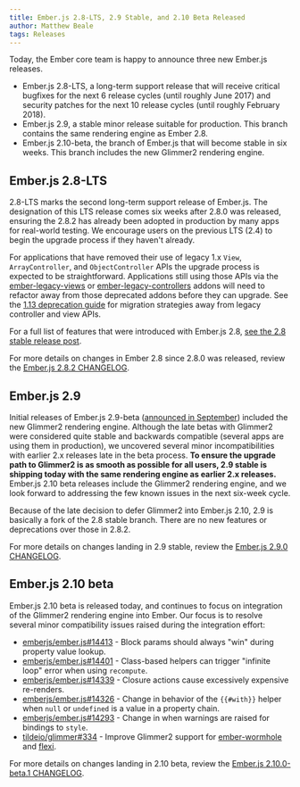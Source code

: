 ```yaml
---
title: Ember.js 2.8-LTS, 2.9 Stable, and 2.10 Beta Released
author: Matthew Beale
tags: Releases
---
```


Today, the Ember core team is happy to announce three new Ember.js releases.

* Ember.js 2.8-LTS, a long-term support release that will receive critical
  bugfixes for the next 6 release cycles (until roughly June 2017) and security
  patches for the next 10 release cycles (until roughly February 2018).
* Ember.js 2.9, a stable minor release suitable for production. This branch contains
  the same rendering engine as Ember 2.8.
* Ember.js 2.10-beta, the branch of Ember.js that will become stable in six
  weeks. This branch includes the new Glimmer2 rendering engine.

## Ember.js 2.8-LTS

2.8-LTS marks the second long-term support release of Ember.js. The designation
of this LTS release comes six weeks after 2.8.0 was released, ensuring the
2.8.2 has already been adopted in production by many apps for real-world
testing. We
encourage users on the previous LTS (2.4) to begin the upgrade process if they
haven't already.

For applications that have removed their use of legacy 1.x
`View`, `ArrayController`, and `ObjectController` APIs the upgrade process
is expected to be straightforward. Applications still using those APIs via the
[ember-legacy-views](https://github.com/emberjs/ember-legacy-views) or
[ember-legacy-controllers](https://github.com/emberjs/ember-legacy-controllers)
addons will need to refactor away from those deprecated addons before they can
upgrade. See the
[1.13 deprecation
guide](http://emberjs.com/deprecations/v1.x/#toc_deprecations-added-in-1-13)
for migration strategies away from legacy controller and view APIs.

For a full list of features that were introduced with Ember.js 2.8, [see the
2.8 stable release post](http://emberjs.com/blog/2016/09/08/ember-2-8-and-2-9-beta-released.html#toc_ember-js-2-8).

For more details on changes in Ember 2.8 since 2.8.0 was released, review the
[Ember.js 2.8.2 CHANGELOG](https://github.com/emberjs/ember.js/blob/v2.8.2/CHANGELOG.md).

## Ember.js 2.9

Initial releases of Ember.js 2.9-beta ([announced in
September](http://emberjs.com/blog/2016/09/08/ember-2-8-and-2-9-beta-released.html#toc_ember-js-2-9-beta))
included the new Glimmer2 rendering engine. Although the late betas with
Glimmer2 were considered quite stable and backwards compatible (several
apps are using them in production), we uncovered several minor
incompatibilities with earlier 2.x releases late in the beta process. **To ensure
the upgrade path to Glimmer2 is as smooth as possible for all users, 2.9 stable
is shipping today with the same rendering engine as earlier 2.x releases.**
Ember.js 2.10 beta releases include the Glimmer2 rendering engine, and we look
forward to addressing the few known issues in the next six-week cycle.

Because of the late decision to defer Glimmer2 into Ember.js 2.10, 2.9 is
basically a fork of the 2.8 stable branch. There are no new features or
deprecations over those in 2.8.2.

For more details on changes landing in 2.9 stable, review the
[Ember.js 2.9.0 CHANGELOG](https://github.com/emberjs/ember.js/blob/v2.9.0/CHANGELOG.md).

## Ember.js 2.10 beta

Ember.js 2.10 beta is released today, and continues to focus on integration
of the Glimmer2 rendering engine into Ember. Our focus is to resolve several
minor compatibility issues raised during the integration effort:

* [emberjs/ember.js#14413](https://github.com/emberjs/ember.js/issues/14413) - Block params
  should always "win" during property value lookup.
* [emberjs/ember.js#14401](https://github.com/emberjs/ember.js/issues/14351) - Class-based
  helpers can trigger "infinite loop" error when using `recompute`.
* [emberjs/ember.js#14339](https://github.com/emberjs/ember.js/issues/14335) - Closure actions
  cause excessively expensive re-renders.
* [emberjs/ember.js#14326](https://github.com/emberjs/ember.js/issues/14326) - Change in
  behavior of the `{{#with}}` helper when `null` or `undefined` is a value
  in a property chain.
* [emberjs/ember.js#14293](https://github.com/emberjs/ember.js/pull/14293) - Change in when
  warnings are raised for bindings to `style`.
* [tildeio/glimmer#334](https://github.com/tildeio/glimmer/pull/334) - Improve
  Glimmer2 support for
  [ember-wormhole](https://github.com/yapplabs/ember-wormhole) and
  [flexi](https://github.com/html-next/flexi).

For more details on changes landing in 2.10 beta, review the
[Ember.js 2.10.0-beta.1 CHANGELOG](https://github.com/emberjs/ember.js/blob/v2.10.0-beta.1/CHANGELOG.md).
